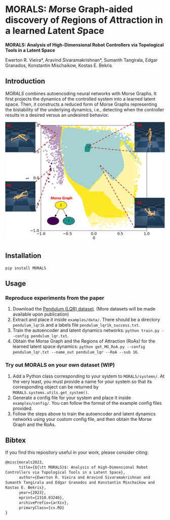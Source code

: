 # MORALS:  *Mo*rse Graph-aided discovery of *R*egions of *A*ttraction in a learned *L*atent *S*pace 

**MORALS: Analysis of High-Dimensional Robot Controllers via Topological Tools in a Latent Space**

Ewerton R. Vieira*, Aravind Sivaramakrishnan*, Sumanth Tangirala, Edgar Granados, Konstantin Mischaikow, Kostas E. Bekris

## Introduction
_MORALS_ combines autoencoding neural networks with Morse Graphs. It first projects the dynamics of the controlled system into a learned latent space. Then, it constructs a reduced form of Morse Graphs representing the bistability of the underlying dynamics, i.e., detecting when the controller results in a desired versus an undesired behavior.

![alt text](intro-figure.png)

## Installation
```
pip install MORALS
```

## Usage

### Reproduce experiments from the paper
1. Download the [Pendulum (LQR) dataset](https://drive.google.com/file/d/1C2SgOQiMpAkpjD-_WJykARZnUYduaL02/view?usp=sharing). (More datasets will be made available upon publication)
2. Extract and place it inside `examples/data/`. There should be a directory `pendulum_lqr1k` and a labels file `pendulum_lqr1k_success.txt`.
3. Train the autoencoder and latent dynamics networks: `python train.py --config pendulum_lqr.txt`.
4. Obtain the Morse Graph and the Regions of Attraction (RoAs) for the learned latent space dynamics: `python get_MG_RoA.py --config pendulum_lqr.txt --name_out pendulum_lqr --RoA --sub 16`.

### Try out MORALS on your own dataset (WIP)
1. Add a Python class corresponding to your system to `MORALS/systems/`. At the very least, you must provide a name for your system so that its corresponding object can be returned by `MORALS.systems.utils.get_system()`.
2. Generate a config file for your system and place it inside `examples/config/`. You can follow the format of the example config files provided.
3. Follow the steps above to train the autoencoder and latent dynamics networks using your custom config file, and then obtain the Morse Graph and the RoAs.

## Bibtex
If you find this repository useful in your work, please consider citing:
```
@misc{morals2023,
      title={${\tt MORALS}$: Analysis of High-Dimensional Robot Controllers via Topological Tools in a Latent Space}, 
      author={Ewerton R. Vieira and Aravind Sivaramakrishnan and Sumanth Tangirala and Edgar Granados and Konstantin Mischaikow and Kostas E. Bekris},
      year={2023},
      eprint={2310.03246},
      archivePrefix={arXiv},
      primaryClass={cs.RO}
}
```
